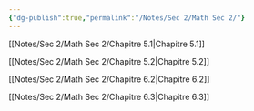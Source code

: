 ```yaml
---
{"dg-publish":true,"permalink":"/Notes/Sec 2/Math Sec 2/"}
---
```



[[Notes/Sec 2/Math Sec 2/Chapitre 5.1\|Chapitre 5.1]]

[[Notes/Sec 2/Math Sec 2/Chapitre 5.2\|Chapitre 5.2]]

[[Notes/Sec 2/Math Sec 2/Chapitre 6.2\|Chapitre 6.2]]

[[Notes/Sec 2/Math Sec 2/Chapitre 6.3\|Chapitre 6.3]]